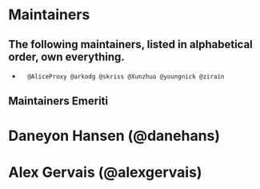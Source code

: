 # Maintainers

## The following maintainers, listed in alphabetical order, own everything.
*       @AliceProxy @arkodg @skriss @Xunzhuo @youngnick @zirain


## Maintainers Emeriti
#
# Daneyon Hansen (@danehans)
# Alex Gervais (@alexgervais)
